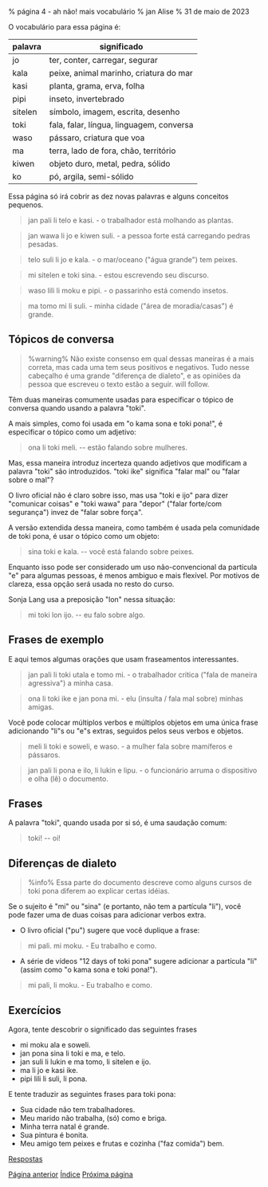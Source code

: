 % página 4 - ah não! mais vocabulário
% jan Alise
% 31 de maio de 2023

O vocabulário para essa página é:

| palavra | significado                              |
|---------|------------------------------------------|
| jo      | ter, conter, carregar, segurar           |
| kala    | peixe, animal marinho, criatura do mar   |
| kasi    | planta, grama, erva, folha               |
| pipi    | inseto, invertebrado                     |
| sitelen | símbolo, imagem, escrita, desenho        |
| toki    | fala, falar, língua, linguagem, conversa |
| waso    | pássaro, criatura que voa                |
| ma      | terra, lado de fora, chão, território    |
| kiwen   | objeto duro, metal, pedra, sólido        |
| ko      | pó, argila, semi-sólido                  |

Essa página só irá cobrir as dez novas palavras e alguns conceitos pequenos.

> jan pali li telo e kasi. - o trabalhador está molhando as plantas.

> jan wawa li jo e kiwen suli. - a pessoa forte está carregando pedras pesadas.

> telo suli li jo e kala. - o mar/oceano ("água grande") tem peixes.

> mi sitelen e toki sina. - estou escrevendo seu discurso.

> waso lili li moku e pipi. - o passarinho está comendo insetos.

> ma tomo mi li suli. - minha cidade ("área de moradia/casas") é grande.

## Tópicos de conversa

> %warning%
> Não existe consenso em qual dessas maneiras é a mais correta, mas cada uma
> tem seus positivos e negativos. Tudo nesse cabeçalho é uma grande "diferença
> de dialeto", e as opiniões da pessoa que escreveu o texto estão a seguir.
> will follow.

Têm duas maneiras comumente usadas para especificar o tópico de conversa quando
usando a palavra "toki".

A mais simples, como foi usada em "o kama sona e toki pona!", é especificar o
tópico como um adjetivo:

> ona li toki meli. -- estão falando sobre mulheres.

Mas, essa maneira introduz incerteza quando adjetivos que modificam a palavra
"toki" são introduzidos. "toki ike" significa "falar mal" ou "falar sobre o
mal"?

O livro oficial não é claro sobre isso, mas usa "toki e ijo" para dizer
"comunicar coisas" e "toki wawa" para "depor" ("falar forte/com segurança")
invez de "falar sobre força".

A versão extendida dessa maneira, como também é usada pela comunidade de toki
pona, é usar o tópico como um objeto:

> sina toki e kala. -- você está falando sobre peixes.

Enquanto isso pode ser considerado um uso não-convencional da partícula "e"
para algumas pessoas, é menos ambiguo e mais flexível. Por motivos de clareza,
essa opção será usada no resto do curso.

Sonja Lang usa a preposição "lon" nessa situação:

> mi toki lon ijo. -- eu falo sobre algo.

## Frases de exemplo

E aqui temos algumas orações que usam fraseamentos interessantes.

> jan pali li toki utala e tomo mi. - o trabalhador critica ("fala de maneira
> agressiva") a minha casa.

> ona li toki ike e jan pona mi. - elu (insulta / fala mal sobre) minhas amigas.

Você pode colocar múltiplos verbos e múltiplos objetos em uma única frase
adicionando "li"s ou "e"s extras, seguidos pelos seus verbos e objetos.

> meli li toki e soweli, e waso. - a mulher fala sobre mamíferos e pássaros.

> jan pali li pona e ilo, li lukin e lipu. - o funcionário arruma o dispositivo
> e olha (lê) o documento.

## Frases

A palavra "toki", quando usada por si só, é uma saudação comum:

> toki! -- oi!

## Diferenças de dialeto

> %info%
> Essa parte do documento descreve como alguns cursos de toki pona diferem ao
> explicar certas idéias.

Se o sujeito é "mi" ou "sina" (e portanto, não tem a partícula "li"), você pode
fazer uma de duas coisas para adicionar verbos extra.

* O livro oficial ("pu") sugere que você duplique a frase:

> mi pali. mi moku. - Eu trabalho e como.

* A série de vídeos "12 days of toki pona" sugere adicionar a partícula "li" 
  (assim como "o kama sona e toki pona!").

> mi pali, li moku. - Eu trabalho e como.

## Exercícios

Agora, tente descobrir o significado das seguintes frases

* mi moku ala e soweli.
* jan pona sina li toki e ma, e telo.
* jan suli li lukin e ma tomo, li sitelen e ijo.
* ma li jo e kasi ike.
* pipi lili li suli, li pona.

E tente traduzir as seguintes frases para toki pona:

* Sua cidade não tem trabalhadores.
* Meu marido não trabalha, (só) como e briga.
* Minha terra natal é grande.
* Sua pintura é bonita.
* Meu amigo tem peixes e frutas e cozinha ("faz comida") bem.

[Respostas](pt_answers.html#p4)

[Página anterior](pt_3.html) [Índice](pt_index.html) [Próxima página](pt_5.html)
